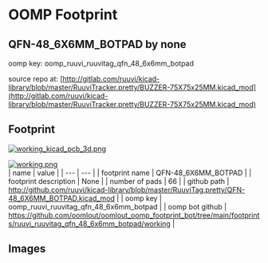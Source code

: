 # OOMP Footprint  
## QFN-48_6X6MM_BOTPAD  by none  
  
oomp key: oomp_ruuvi_ruuvitag_qfn_48_6x6mm_botpad  
  
source repo at: [http://gitlab.com/ruuvi/kicad-library/blob/master/RuuviTracker.pretty/BUZZER-75X75x25MM.kicad_mod](http://gitlab.com/ruuvi/kicad-library/blob/master/RuuviTracker.pretty/BUZZER-75X75x25MM.kicad_mod)  
## Footprint  
  
[![working_kicad_pcb_3d.png](working_kicad_pcb_3d_600.png)](working_kicad_pcb_3d.png)  
  
[![working.png](working_600.png)](working.png)  
| name | value | 
| --- | --- | 
| footprint name | QFN-48_6X6MM_BOTPAD | 
| footprint description | None | 
| number of pads | 66 | 
| github path | http://github.com/ruuvi/kicad-library/blob/master/RuuviTag.pretty/QFN-48_6X6MM_BOTPAD.kicad_mod | 
| oomp key | oomp_ruuvi_ruuvitag_qfn_48_6x6mm_botpad | 
| oomp bot github | https://github.com/oomlout/oomlout_oomp_footprint_bot/tree/main/footprints/ruuvi_ruuvitag_qfn_48_6x6mm_botpad/working | 
## Images  
